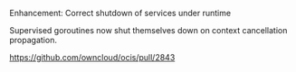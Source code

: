 Enhancement: Correct shutdown of services under runtime

Supervised goroutines now shut themselves down on context cancellation propagation.

https://github.com/owncloud/ocis/pull/2843
